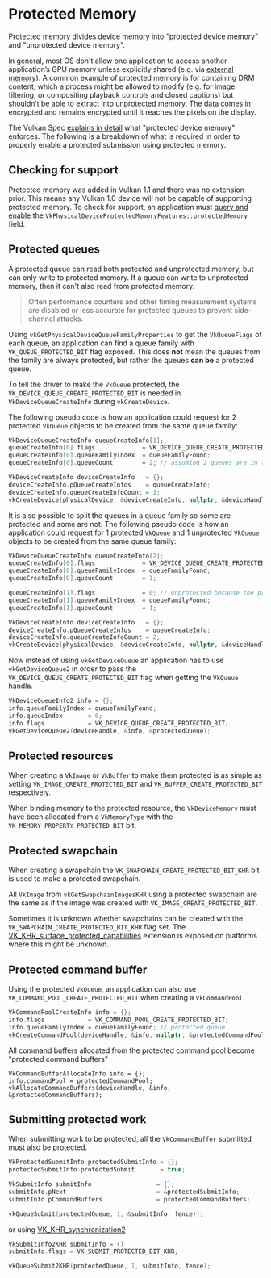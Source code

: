 # Protected Memory

Protected memory divides device memory into "protected device memory" and "unprotected device memory".

In general, most OS don't allow one application to access another application’s GPU memory unless explicitly shared (e.g. via [external memory](extensions/external.md)). A common example of protected memory is for containing DRM content, which a process might be allowed to modify (e.g. for image filtering, or compositing playback controls and closed captions) but shouldn’t be able to extract into unprotected memory. The data comes in encrypted and remains encrypted until it reaches the pixels on the display.

The Vulkan Spec [explains in detail](https://www.khronos.org/registry/vulkan/specs/1.2-extensions/html/vkspec.html#memory-protected-memory) what "protected device memory" enforces. The following is a breakdown of what is required in order to properly enable a protected submission using protected memory.

## Checking for support

Protected memory was added in Vulkan 1.1 and there was no extension prior. This means any Vulkan 1.0 device will not be capable of supporting protected memory. To check for support, an application must [query and enable](./enabling_features.md) the `VkPhysicalDeviceProtectedMemoryFeatures::protectedMemory` field.

## Protected queues

A protected queue can read both protected and unprotected memory, but can only write to protected memory. If a queue can write to unprotected memory, then it can't also read from protected memory.

> Often performance counters and other timing measurement systems are disabled or less accurate for protected queues to prevent side-channel attacks.

Using `vkGetPhysicalDeviceQueueFamilyProperties` to get the `VkQueueFlags` of each queue, an application can find a queue family with `VK_QUEUE_PROTECTED_BIT` flag exposed. This does **not** mean the queues from the family are always protected, but rather the queues **can be** a protected queue.

To tell the driver to make the `VkQueue` protected, the `VK_DEVICE_QUEUE_CREATE_PROTECTED_BIT` is needed in `VkDeviceQueueCreateInfo` during `vkCreateDevice`.

The following pseudo code is how an application could request for 2 protected `VkQueue` objects to be created from the same queue family:

```cpp
VkDeviceQueueCreateInfo queueCreateInfo[1];
queueCreateInfo[0].flags             = VK_DEVICE_QUEUE_CREATE_PROTECTED_BIT;
queueCreateInfo[0].queueFamilyIndex  = queueFamilyFound;
queueCreateInfo[0].queueCount        = 2; // assuming 2 queues are in the queue family

VkDeviceCreateInfo deviceCreateInfo   = {};
deviceCreateInfo.pQueueCreateInfos    = queueCreateInfo;
deviceCreateInfo.queueCreateInfoCount = 1;
vkCreateDevice(physicalDevice, &deviceCreateInfo, nullptr, &deviceHandle);
```

It is also possible to split the queues in a queue family so some are protected and some are not. The following pseudo code is how an application could request for 1 protected `VkQueue` and 1 unprotected `VkQueue` objects to be created from the same queue family:

```cpp
VkDeviceQueueCreateInfo queueCreateInfo[2];
queueCreateInfo[0].flags             = VK_DEVICE_QUEUE_CREATE_PROTECTED_BIT;
queueCreateInfo[0].queueFamilyIndex  = queueFamilyFound;
queueCreateInfo[0].queueCount        = 1;

queueCreateInfo[1].flags             = 0; // unprotected because the protected flag is not set
queueCreateInfo[1].queueFamilyIndex  = queueFamilyFound;
queueCreateInfo[1].queueCount        = 1;

VkDeviceCreateInfo deviceCreateInfo   = {};
deviceCreateInfo.pQueueCreateInfos    = queueCreateInfo;
deviceCreateInfo.queueCreateInfoCount = 2;
vkCreateDevice(physicalDevice, &deviceCreateInfo, nullptr, &deviceHandle);
```

Now instead of using `vkGetDeviceQueue` an application has to use `vkGetDeviceQueue2` in order to pass the `VK_DEVICE_QUEUE_CREATE_PROTECTED_BIT` flag when getting the `VkQueue` handle.

```cpp
VkDeviceQueueInfo2 info = {};
info.queueFamilyIndex = queueFamilyFound;
info.queueIndex       = 0;
info.flags            = VK_DEVICE_QUEUE_CREATE_PROTECTED_BIT;
vkGetDeviceQueue2(deviceHandle, &info, &protectedQueue);
```

## Protected resources

When creating a `VkImage` or `VkBuffer` to make them protected is as simple as setting `VK_IMAGE_CREATE_PROTECTED_BIT` and `VK_BUFFER_CREATE_PROTECTED_BIT` respectively.

When binding memory to the protected resource, the `VkDeviceMemory` must have been allocated from a `VkMemoryType` with the `VK_MEMORY_PROPERTY_PROTECTED_BIT` bit.

## Protected swapchain

When creating a swapchain the `VK_SWAPCHAIN_CREATE_PROTECTED_BIT_KHR` bit is used to make a protected swapchain.

All `VkImage` from `vkGetSwapchainImagesKHR` using a protected swapchain are the same as if the image was created with `VK_IMAGE_CREATE_PROTECTED_BIT`.

Sometimes it is unknown whether swapchains can be created with the `VK_SWAPCHAIN_CREATE_PROTECTED_BIT_KHR` flag set. The [VK_KHR_surface_protected_capabilities](https://www.khronos.org/registry/vulkan/specs/1.2-extensions/man/html/VK_KHR_surface_protected_capabilities.html) extension is exposed on platforms where this might be unknown.

## Protected command buffer

Using the protected `VkQueue`, an application can also use `VK_COMMAND_POOL_CREATE_PROTECTED_BIT` when creating a `VkCommandPool`

```cpp
VkCommandPoolCreateInfo info = {};
info.flags            = VK_COMMAND_POOL_CREATE_PROTECTED_BIT;
info.queueFamilyIndex = queueFamilyFound; // protected queue
vkCreateCommandPool(deviceHandle, &info, nullptr, &protectedCommandPool));
```

All command buffers allocated from the protected command pool become "protected command buffers"

```
VkCommandBufferAllocateInfo info = {};
info.commandPool = protectedCommandPool;
vkAllocateCommandBuffers(deviceHandle, &info, &protectedCommandBuffers);
```

## Submitting protected work

When submitting work to be protected, all the `VkCommandBuffer` submitted must also be protected.

```cpp
VkProtectedSubmitInfo protectedSubmitInfo = {};
protectedSubmitInfo.protectedSubmit       = true;

VkSubmitInfo submitInfo                  = {};
submitInfo.pNext                         = &protectedSubmitInfo;
submitInfo.pCommandBuffers               = protectedCommandBuffers;

vkQueueSubmit(protectedQueue, 1, &submitInfo, fence));
```

or using [VK_KHR_synchronization2](./extensions/VK_KHR_synchronization2.md)

```cpp
VkSubmitInfo2KHR submitInfo = {}
submitInfo.flags = VK_SUBMIT_PROTECTED_BIT_KHR;

vkQueueSubmit2KHR(protectedQueue, 1, submitInfo, fence);
```

